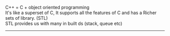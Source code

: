 C++ = C + object oriented programming   
It's like a superset of C, It supports all the features of C and has a Richer sets of library. (STL)  
STL provides us with many in built ds (stack, queue etc)

-------------------------------------------------------------------------------------------
